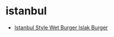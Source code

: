 # istanbul

 * [Istanbul Style Wet Burger Islak Burger](index/i/istanbul-style-wet-burger-islak-burger.json)

